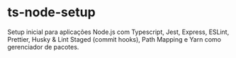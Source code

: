 # ts-node-setup

Setup inicial para aplicações Node.js com Typescript, Jest, Express, ESLint, Prettier, Husky &amp; Lint Staged (commit hooks), Path Mapping e Yarn como gerenciador de pacotes.
